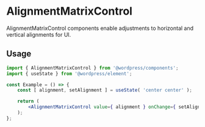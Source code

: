 # AlignmentMatrixControl

AlignmentMatrixControl components enable adjustments to horizontal and vertical alignments for UI.

## Usage

```jsx
import { AlignmentMatrixControl } from '@wordpress/components';
import { useState } from '@wordpress/element';

const Example = () => {
	const [ alignment, setAlignment ] = useState( 'center center' );

	return (
		<AlignmentMatrixControl value={ alignment } onChange={ setAlignment } />
	);
};
```
